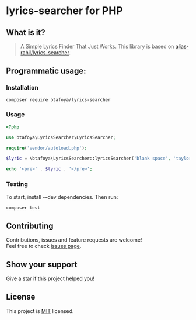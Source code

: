 # lyrics-searcher for PHP
## What is it?
> A Simple Lyrics Finder That Just Works. This library is based on [alias-rahil/lyrics-searcher](https://github.com/alias-rahil/lyrics-searcher/).
## Programmatic usage:
### Installation
```bash 
composer require btafoya/lyrics-searcher
```
### Usage
```php
<?php

use btafoya\LyricsSearcher\LyricsSearcher;

require('vendor/autoload.php');

$lyric = \btafoya\LyricsSearcher::lyricsSearcher('blank space', 'taylor swift');

echo '<pre>' . $lyric . '</pre>';
```
### Testing
To start, install --dev dependencies. Then run:
```bash 
composer test
```
## Contributing
Contributions, issues and feature requests are welcome!<br />Feel free to check [issues page](https://github.com/btafoya/lyrics-searcher/issues).
## Show your support
Give a star if this project helped you!
## License
This project is [MIT](https://github.com/094ikis09/lyrics-searcher/blob/main/LICENSE) licensed.